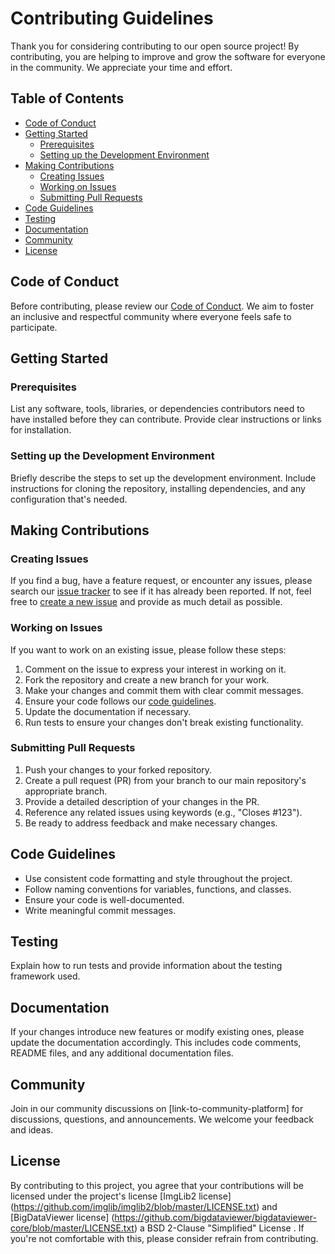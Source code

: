 # Contributing Guidelines

Thank you for considering contributing to our open source project! By contributing, you are helping to improve and grow the software for everyone in the community. We appreciate your time and effort.

## Table of Contents

- [Code of Conduct](#code-of-conduct)
- [Getting Started](#getting-started)
  - [Prerequisites](#prerequisites)
  - [Setting up the Development Environment](#setting-up-the-development-environment)
- [Making Contributions](#making-contributions)
  - [Creating Issues](#creating-issues)
  - [Working on Issues](#working-on-issues)
  - [Submitting Pull Requests](#submitting-pull-requests)
- [Code Guidelines](#code-guidelines)
- [Testing](#testing)
- [Documentation](#documentation)
- [Community](#community)
- [License](#license)

## Code of Conduct

Before contributing, please review our [Code of Conduct](CodeOfConduct.md). We aim to foster an inclusive and respectful community where everyone feels safe to participate.

## Getting Started

### Prerequisites

List any software, tools, libraries, or dependencies contributors need to have installed before they can contribute. Provide clear instructions or links for installation.

### Setting up the Development Environment

Briefly describe the steps to set up the development environment. Include instructions for cloning the repository, installing dependencies, and any configuration that's needed.

## Making Contributions

### Creating Issues

If you find a bug, have a feature request, or encounter any issues, please search our [issue tracker](link-to-issues) to see if it has already been reported. If not, feel free to [create a new issue](link-to-new-issue) and provide as much detail as possible.

### Working on Issues

If you want to work on an existing issue, please follow these steps:

1. Comment on the issue to express your interest in working on it.
2. Fork the repository and create a new branch for your work.
3. Make your changes and commit them with clear commit messages.
4. Ensure your code follows our [code guidelines](#code-guidelines).
5. Update the documentation if necessary.
6. Run tests to ensure your changes don't break existing functionality.

### Submitting Pull Requests

1. Push your changes to your forked repository.
2. Create a pull request (PR) from your branch to our main repository's appropriate branch.
3. Provide a detailed description of your changes in the PR.
4. Reference any related issues using keywords (e.g., "Closes #123").
5. Be ready to address feedback and make necessary changes.

## Code Guidelines

- Use consistent code formatting and style throughout the project.
- Follow naming conventions for variables, functions, and classes.
- Ensure your code is well-documented.
- Write meaningful commit messages.

## Testing

Explain how to run tests and provide information about the testing framework used.

## Documentation

If your changes introduce new features or modify existing ones, please update the documentation accordingly. This includes code comments, README files, and any additional documentation files.

## Community

Join in our community discussions on [link-to-community-platform] for discussions, questions, and announcements. We welcome your feedback and ideas.

## License

By contributing to this project, you agree that your contributions will be licensed under the project's license [ImgLib2 license] (https://github.com/imglib/imglib2/blob/master/LICENSE.txt) and [BigDataViewer license] (https://github.com/bigdataviewer/bigdataviewer-core/blob/master/LICENSE.txt) a BSD 2-Clause "Simplified" License
. If you're not comfortable with this, please consider refrain from contributing. 
